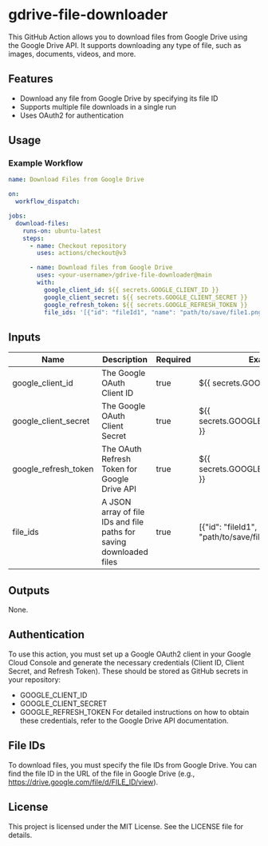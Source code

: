 # gdrive-file-downloader

This GitHub Action allows you to download files from Google Drive using the Google Drive API. It supports downloading any type of file, such as images, documents, videos, and more.

## Features

- Download any file from Google Drive by specifying its file ID
- Supports multiple file downloads in a single run
- Uses OAuth2 for authentication

## Usage

### Example Workflow

```yaml
name: Download Files from Google Drive

on:
  workflow_dispatch:

jobs:
  download-files:
    runs-on: ubuntu-latest
    steps:
      - name: Checkout repository
        uses: actions/checkout@v3

      - name: Download files from Google Drive
        uses: <your-username>/gdrive-file-downloader@main
        with:
          google_client_id: ${{ secrets.GOOGLE_CLIENT_ID }}
          google_client_secret: ${{ secrets.GOOGLE_CLIENT_SECRET }}
          google_refresh_token: ${{ secrets.GOOGLE_REFRESH_TOKEN }}
          file_ids: '[{"id": "fileId1", "name": "path/to/save/file1.png"}, {"id": "fileId2", "name": "path/to/save/file2.pdf"}]'
```

## Inputs

| Name                 | Description                                                         | Required | Example                                               |
| -------------------- | ------------------------------------------------------------------- | -------- | ----------------------------------------------------- |
| google_client_id     | The Google OAuth Client ID                                          | true     | ${{ secrets.GOOGLE_CLIENT_ID }}                       |
| google_client_secret | The Google OAuth Client Secret                                      | true     | ${{ secrets.GOOGLE_CLIENT_SECRET }}                   |
| google_refresh_token | The OAuth Refresh Token for Google Drive API                        | true     | ${{ secrets.GOOGLE_REFRESH_TOKEN }}                   |
| file_ids             | A JSON array of file IDs and file paths for saving downloaded files | true     | [{"id": "fileId1", "name": "path/to/save/file1.png"}] |

## Outputs

None.

## Authentication

To use this action, you must set up a Google OAuth2 client in your Google Cloud Console and generate the necessary credentials (Client ID, Client Secret, and Refresh Token). These should be stored as GitHub secrets in your repository:

- GOOGLE_CLIENT_ID
- GOOGLE_CLIENT_SECRET
- GOOGLE_REFRESH_TOKEN
  For detailed instructions on how to obtain these credentials, refer to the Google Drive API documentation.

## File IDs

To download files, you must specify the file IDs from Google Drive. You can find the file ID in the URL of the file in Google Drive (e.g., https://drive.google.com/file/d/FILE_ID/view).

## License

This project is licensed under the MIT License. See the LICENSE file for details.
